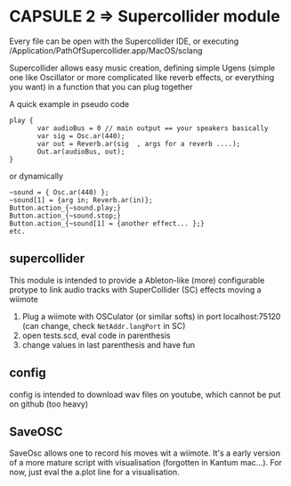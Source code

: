 # CAPSULE 2 => Supercollider module

Every file can be open with the Supercollider IDE, or executing 
/Application/PathOfSupercollider.app/MacOS/sclang

Supercollider allows easy music creation, defining simple Ugens
(simple one like Oscillator or more complicated like reverb effects,
or everything you want) in a function that you can plug together

A quick example in pseudo code

```
play { 
       var audioBus = 0 // main output == your speakers basically
       var sig = Osc.ar(440); 
       var out = Reverb.ar(sig	, args for a reverb ....);
       Out.ar(audioBus, out);	
}

```
or dynamically

```
~sound = { Osc.ar(440) };
~sound[1] = {arg in; Reverb.ar(in)};
Button.action_{~sound.play;}
Button.action_{~sound.stop;}
Button.action_{~sound[1] = {another effect... };}
etc.
```

## supercollider

This module is intended to provide a Ableton-like (more) configurable
protype to link audio tracks with SuperCollider (SC) effects moving a
wiimote

1. Plug a wiimote with OSCulator (or similar softs) in port
localhost:75120 (can change, check `NetAddr.langPort` in SC)
1. open tests.scd, eval code in parenthesis
1. change values in last parenthesis and have fun

## config

config is intended to download wav files on youtube, which cannot
be put on github (too heavy)

## SaveOSC

SaveOsc allows one to record his moves wit a wiimote. It's a early
version of a more mature script with visualisation (forgotten in
Kantum mac...). For now, just eval the a.plot line for a visualisation.